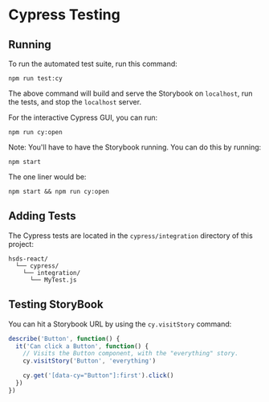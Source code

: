 # Cypress Testing

## Running

To run the automated test suite, run this command:

```
npm run test:cy
```

The above command will build and serve the Storybook on `localhost`, run the tests, and stop the `localhost` server.

For the interactive Cypress GUI, you can run:

```
npm run cy:open
```

Note: You'll have to have the Storybook running. You can do this by running:

```
npm start
```

The one liner would be:

```
npm start && npm run cy:open
```

## Adding Tests

The Cypress tests are located in the `cypress/integration` directory of this project:

```
hsds-react/
  └── cypress/
    └── integration/
      └── MyTest.js
```

## Testing StoryBook

You can hit a Storybook URL by using the `cy.visitStory` command:

```js
describe('Button', function() {
  it('Can click a Button', function() {
    // Visits the Button component, with the "everything" story.
    cy.visitStory('Button', 'everything')

    cy.get('[data-cy="Button"]:first').click()
  })
})
```
